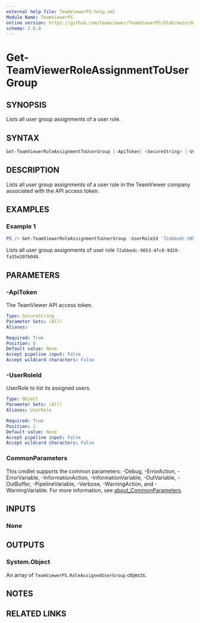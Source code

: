 ```yaml
---
external help file: TeamViewerPS-help.xml
Module Name: TeamViewerPS
online version: https://github.com/teamviewer/TeamViewerPS/blob/main/docs/Cmdlets_help/Get-TeamViewerRoleAssignmentToUserGroup.md
schema: 2.0.0
---
```


# Get-TeamViewerRoleAssignmentToUserGroup

## SYNOPSIS

Lists all user group assignments of a user role.

## SYNTAX

```powershell
Get-TeamViewerRoleAssignmentToUserGroup [-ApiToken] <SecureString> [-UserRoleId] <Object> [<CommonParameters>]
```

## DESCRIPTION

Lists all user group assignments of a user role in the TeamViewer company associated with the API access token.

## EXAMPLES

### Example 1

```powershell
PS /> Get-TeamViewerRoleAssignmentToUserGroup -UserRoleId '72abbedc-9853-4fc8-9d28-fa35e207b048'
```

Lists all user group assignments of user role `72abbedc-9853-4fc8-9d28-fa35e207b048`.

## PARAMETERS

### -ApiToken

The TeamViewer API access token.

```yaml
Type: SecureString
Parameter Sets: (All)
Aliases:

Required: True
Position: 0
Default value: None
Accept pipeline input: False
Accept wildcard characters: False
```

### -UserRoleId

UserRole to list its assigned users.

```yaml
Type: Object
Parameter Sets: (All)
Aliases: UserRole

Required: True
Position: 1
Default value: None
Accept pipeline input: False
Accept wildcard characters: False
```

### CommonParameters

This cmdlet supports the common parameters: -Debug, -ErrorAction, -ErrorVariable, -InformationAction, -InformationVariable, -OutVariable, -OutBuffer, -PipelineVariable, -Verbose, -WarningAction, and -WarningVariable. For more information, see [about_CommonParameters](http://go.microsoft.com/fwlink/?LinkID=113216).

## INPUTS

### None

## OUTPUTS

### System.Object

An array of `TeamViewerPS.RoleAssignedUserGroup` objects.

## NOTES

## RELATED LINKS
